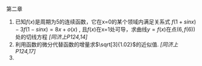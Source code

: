 第二章

1. 已知$f(x)$是周期为5的连续函数，它在x=0的某个领域内满足关系式 $f(1+sinx)-3f(1-sinx)=8x+o(x)$ , 且$f(x)$在x=1处可导，求曲线$y=f(x)$在点$(6,f(6))$处的切线方程 *[同济上P124,14]*
2. 利用函数的微分代替函数的增量求$\sqrt[3]{1.02}$的近似值. *[同济上 P124,17]*
3. 

